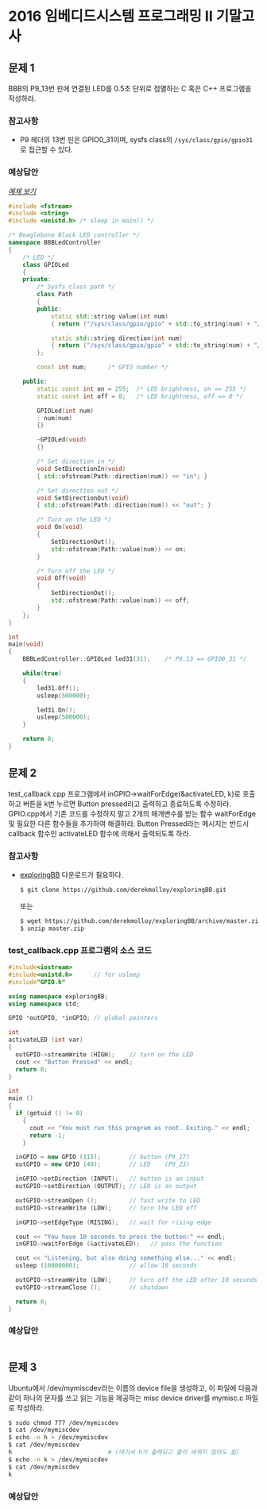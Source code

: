 <!-- Author: Jongmin Kim <jmkim@pukyong.ac.kr> -->
# 2016 임베디드시스템 프로그래밍 II 기말고사
<!-- Notice:
    이 문서는 Markdown 문서입니다.

    Markdown reader (Chrome extension)
        - 다운로드 URL: https://chrome.google.com/webstore/detail/markdown-reader/gpoigdifkoadgajcincpilkjmejcaanc?utm_source=chrome-app-launcher-info-dialog
        - 설치 후 chrome://extensions/ 에서 "Allow access to file URLs"에 체크하세요.
        - 설치가 끝나면 Chrome으로 이 문서를 열어주세요.
-->

## 문제 1
BBB의 P9_13번 핀에 연결된 LED를 0.5초 단위로 점멸하는 C 혹은 C++ 프로그램을 작성하라.

### 참고사항
-   P9 헤더의 13번 핀은 GPIO0_31이며,
    sysfs class의 `/sys/class/gpio/gpio31`로 접근할 수 있다.

### 예상답안

*[예제 보기]( https://github.com/kdzlvaids/esp2017/tree/master/examples/BBB%20LED%20%EC%A0%90%EB%A9%B8 )*

```cpp
#include <fstream>
#include <string>
#include <unistd.h> /* sleep in main() */

/* Beaglebone Black LED controller */
namespace BBBLedController
{
    /* LED */
    class GPIOLed
    {
    private:
        /* Sysfs class path */
        class Path
        {
        public:
            static std::string value(int num)
            { return ("/sys/class/gpio/gpio" + std::to_string(num) + "/value"); }

            static std::string direction(int num)
            { return ("/sys/class/gpio/gpio" + std::to_string(num) + "/direction"); }
        };

        const int num;      /* GPIO number */

    public:
        static const int on = 255;  /* LED brightness, on == 255 */
        static const int off = 0;   /* LED brightness, off == 0 */

        GPIOLed(int num)
        : num(num)
        {}

        ~GPIOLed(void)
        {}

        /* Set direction in */
        void SetDirectionIn(void)
        { std::ofstream(Path::direction(num)) << "in"; }

        /* Set direction out */
        void SetDirectionOut(void)
        { std::ofstream(Path::direction(num)) << "out"; }

        /* Turn on the LED */
        void On(void)
        {
            SetDirectionOut();
            std::ofstream(Path::value(num)) << on;
        }

        /* Turn off the LED */
        void Off(void)
        {
            SetDirectionOut();
            std::ofstream(Path::value(num)) << off;
        }
    };
}

int
main(void)
{
    BBBLedController::GPIOLed led31(31);    /* P9.13 == GPIO0_31 */

    while(true)
    {
        led31.Off();
        usleep(500000);

        led31.On();
        usleep(500000);
    }

    return 0;
}
```


## 문제 2
test_callback.cpp 프로그램에서 inGPIO->waitForEdge(&activateLED, k)로 호출하고 버튼을
k번 누르면 Button pressed라고 출력하고 종료하도록 수정하라. GPIO.cpp에서 기존 코드를
수정하지 말고 2개의 매개변수를 받는 함수 waitForEdge 및 필요한 다른 함수들을 추가하여
해결하라. Button Pressed라는 메시지는 반드시 callback 함수인 activateLED 함수에 의해서
출력되도록 하라.

### 참고사항
-   [exploringBB](https://github.com/derekmolloy/exploringBB) 다운로드가 필요하다.

    ```bash
    $ git clone https://github.com/derekmolloy/exploringBB.git
    ```

    또는

    ```bash
    $ wget https://github.com/derekmolloy/exploringBB/archive/master.zip
    $ unzip master.zip
    ```

### test_callback.cpp 프로그램의 소스 코드
```cpp
#include<iostream>
#include<unistd.h>      // for usleep
#include"GPIO.h"

using namespace exploringBB;
using namespace std;

GPIO *outGPIO, *inGPIO; // global pointers

int
activateLED (int var)
{
  outGPIO->streamWrite (HIGH);    // turn on the LED
  cout << "Button Pressed" << endl;
  return 0;
}

int
main ()
{
  if (getuid () != 0)
    {
      cout << "You must run this program as root. Exiting." << endl;
      return -1;
    }

  inGPIO = new GPIO (115);        // button (P9_27)
  outGPIO = new GPIO (49);        // LED    (P9_23)

  inGPIO->setDirection (INPUT);   // button is an input
  outGPIO->setDirection (OUTPUT); // LED is an output

  outGPIO->streamOpen ();         // fast write to LED
  outGPIO->streamWrite (LOW);     // turn the LED off

  inGPIO->setEdgeType (RISING);   // wait for rising edge

  cout << "You have 10 seconds to press the button:" << endl;
  inGPIO->waitForEdge (&activateLED);   // pass the function

  cout << "Listening, but also doing something else..." << endl;
  usleep (10000000);              // allow 10 seconds

  outGPIO->streamWrite (LOW);     // turn off the LED after 10 seconds
  outGPIO->streamClose ();        // shutdown

  return 0;
}
```

### 예상답안

```cpp
```


## 문제 3
Ubuntu에서 /dev/mymiscdev라는 이름의 device file을 생성하고, 이 파일에 다음과 같이
하나의 문자를 쓰고 읽는 기능을 제공하는 misc device driver를 mymisc.c 파일로 작성하라.

```bash
$ sudo chmod 777 /dev/mymiscdev
$ cat /dev/mymiscdev
$ echo -n h > /dev/mymiscdev
$ cat /dev/mymiscdev
h                           # (여기서 h가 출력되고 줄이 바뀌지 않아도 됨)
$ echo -n k > /dev/mymiscdev
$ cat /dev/mymiscdev
k
```

### 예상답안

```c
```
